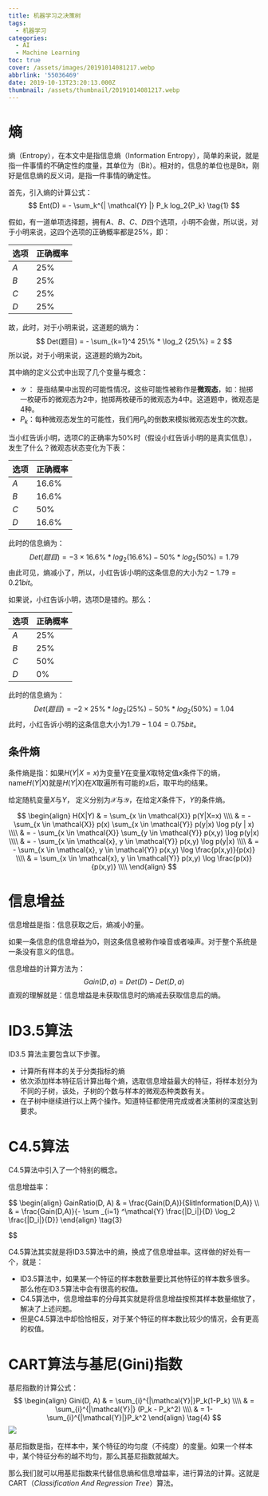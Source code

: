 ```yaml
---
title: 机器学习之决策树
tags:
  - 机器学习
categories:
  - AI
  - Machine Learning
toc: true
cover: /assets/images/20191014081217.webp
abbrlink: '55036469'
date: 2019-10-13T23:20:13.000Z
thumbnail: /assets/thumbnail/20191014081217.webp
---
```


# 熵

熵（Entropy），在本文中是指信息熵（Information
Entropy），简单的来说，就是指一件事情的不确定性的度量，其单位为（Bit）。相对的，信息的单位也是Bit，刚好是信息熵的反义词，是指一件事情的确定性。

首先，引入熵的计算公式：
$$
Ent(D) = - \sum_k^{| \mathcal{Y} |} P_k log_2{P_k}
\tag{1}
$$

<!-- more -->

假如，有一道单项选择题，拥有$A、B、C、D$四个选项，小明不会做，所以说，对于小明来说，这四个选项的正确概率都是25%，即：

| 选项  | 正确概率   |
|-----|--------|
| $A$ | $25\%$ |
| $B$ | $25\%$ |
| $C$ | $25\%$ |
| $D$ | $25\%$ |

故，此时，对于小明来说，这道题的熵为：
$$
Det(题目) = - \sum_{k=1}^4 25\% * \log_2 {25\%} = 2
$$
所以说，对于小明来说，这道题的熵为2bit。

其中熵的定义公式中出现了几个变量与概念：

* $\mathcal{Y}$ ： 是指结果中出现的可能性情况，这些可能性被称作是**微观态**，如：抛掷一枚硬币的微观态为2中，抛掷两枚硬币的微观态为4中。这道题中，微观态是4种。
* $P_k$：每种微观态发生的可能性，我们用$P_k$的倒数来模拟微观态发生的次数。

当小红告诉小明，选项$C$的正确率为$50\%$时（假设小红告诉小明的是真实信息），发生了什么？微观态状态变化为下表：

| 选项  | 正确概率     |
|-----|----------|
| $A$ | $16.6\%$ |
| $B$ | $16.6\%$ |
| $C$ | $50\%$   |
| $D$ | $16.6\%$ |

此时的信息熵为：
$$
Det(题目) = - 3 \times 16.6\% * log_2(16.6\%) - 50\% * log_2(50\%) = 1.79
$$
由此可见，熵减小了，所以，小红告诉小明的这条信息的大小为$2-1.79 = 0.21bit$。

如果说，小红告诉小明，选项D是错的。那么：

| 选项  | 正确概率   |
|-----|--------|
| $A$ | $25\%$ |
| $B$ | $25\%$ |
| $C$ | $50\%$ |
| $D$ | $0\%$  |

此时的信息熵为：
$$
Det(题目) = - 2 \times 25\% * log_2(25\%) - 50\% * log_2(50\%) = 1.04
$$
此时，小红告诉小明的这条信息大小为$1.79-1.04=0.75bit$。

## 条件熵

条件熵是指：如果$H(Y| X = x)$为变量$Y$在变量$X$取特定值$x$条件下的熵，name$H(Y|X)$就是$H(Y|X)$在$X$取遍所有可能的$x$后，取平均的结果。

给定随机变量$X$与$Y$， 定义分别为$\mathcal{X}$与$\mathcal{Y}$，在给定$X$条件下，$Y$的条件熵。

$$
\begin{align}
H(X|Y) & = \sum_{x \in \mathcal{X}} p(Y|X=x) \\\\
& = - \sum_{x \in \mathcal{X}} p(x) \sum_{x \in \mathcal{Y}} p(y|x) \log p(y | x) \\\\
& = - \sum_{x \in \mathcal{X}} \sum_{y \in \mathcal{Y}} p(x,y) \log p(y|x) \\\\
& = - \sum_{x \in \mathcal{x}, y \in \mathcal{Y}} p(x,y) \log p(y|x) \\\\
& = - \sum_{x \in \mathcal{x}, y \in \mathcal{Y}} p(x,y) \log \frac{p(x,y)}{p(x)} \\\\
& = \sum_{x \in \mathcal{x}, y \in \mathcal{Y}} p(x,y) \log \frac{p(x)}{p(x,y)} \\\\
\end{align}
$$

# 信息增益

信息增益是指：信息获取之后，熵减小的量。

如果一条信息的信息增益为0，则这条信息被称作噪音或者噪声。对于整个系统是一条没有意义的信息。

信息增益的计算方法为：
$$
Gain(D, a) = Det(D) - Det(D, a)
\tag{2}
$$
直观的理解就是：信息增益是未获取信息时的熵减去获取信息后的熵。

# ID3.5算法

ID3.5 算法主要包含以下步骤。

* 计算所有样本的关于分类指标的熵
* 依次添加样本特征后计算出每个熵，选取信息增益最大的特征，将样本划分为不同的子树，该处，子树的个数与样本的微观态种类数有关。
* 在子树中继续进行以上两个操作。知道特征都使用完成或者决策树的深度达到要求。

# C4.5算法

C4.5算法中引入了一个特别的概念。

信息增益率：

$$
\begin{align}
GainRatio(D, A) & = \frac{Gain(D,A)}{SlitInformation(D,A)}
\\\\
& = \frac{Gain(D,A)}{- \sum _{i=1} ^\mathcal{Y} \frac{|D_i|}{D} \log_2 \frac{|D_i|}{D}}
\end{align}
\tag{3}

$$

C4.5算法其实就是将ID3.5算法中的熵，换成了信息增益率。这样做的好处有一个，就是：

* ID3.5算法中，如果某一个特征的样本数数量要比其他特征的样本数多很多。那么他在ID3.5算法中会有很高的权值。
* C4.5算法中，信息增益率的分母其实就是将信息增益按照其样本数量缩放了，解决了上述问题。
* 但是C4.5算法中却恰恰相反，对于某个特征的样本数比较少的情况，会有更高的权值。

# CART算法与基尼(Gini)指数

基尼指数的计算公式：
$$
\begin{align}
Gini(D, A) & = \sum_{i}^{|\mathcal{Y}|}P_k(1-P_k)
\\\\
& = \sum_{i}^{|\mathcal{Y}|} (P_k - P_k^2)
\\\\
& = 1- \sum_{i}^{|\mathcal{Y}|}P_k^2
\end{align}
\tag{4}
$$
![](/assets/images/20191014134134.webp)

基尼指数是指，在样本中，某个特征的均匀度（不纯度）的度量。如果一个样本中，某个特征分布的越不均匀，那么其基尼指数就越大。

那么我们就可以用基尼指数来代替信息熵和信息增益率，进行算法的计算。这就是CART（$Classification\ And\ Regression\ Tree$）算法。
